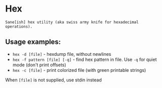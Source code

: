# Hex

    Sane[ish] hex utility (aka swiss army knife for hexadecimal operations).

## Usage examples:

* `hex -d [file]` - hexdump file, without newlines
* `hex -f pattern [file] [-q]` - find hex pattern in file. Use `-q` for quiet mode (don't print offsets)
* `hex -c [file]` - print colorized file (with green printable strings)

When `[file]` is not supplied, use stdin instead
